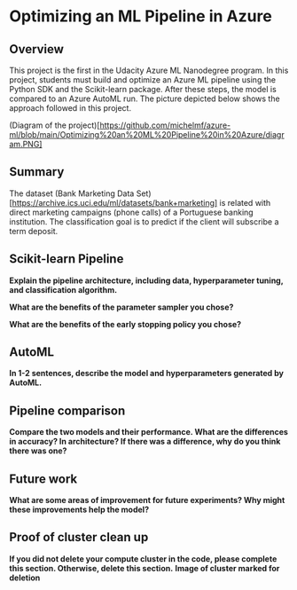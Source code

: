 # Optimizing an ML Pipeline in Azure

## Overview

This project is the first in the Udacity Azure ML Nanodegree program. In this project, students must build and optimize an Azure ML pipeline using the Python SDK and the Scikit-learn package. After these steps, the model is compared to an Azure AutoML run. The picture depicted below shows the approach followed in this project.

(Diagram of the project)[https://github.com/michelmf/azure-ml/blob/main/Optimizing%20an%20ML%20Pipeline%20in%20Azure/diagram.PNG]

## Summary
The dataset (Bank Marketing Data Set)[https://archive.ics.uci.edu/ml/datasets/bank+marketing] is related with direct marketing campaigns (phone calls) of a Portuguese banking institution. The classification goal is to predict if the client will subscribe a term deposit.

## Scikit-learn Pipeline
**Explain the pipeline architecture, including data, hyperparameter tuning, and classification algorithm.**

**What are the benefits of the parameter sampler you chose?**

**What are the benefits of the early stopping policy you chose?**

## AutoML
**In 1-2 sentences, describe the model and hyperparameters generated by AutoML.**

## Pipeline comparison
**Compare the two models and their performance. What are the differences in accuracy? In architecture? If there was a difference, why do you think there was one?**

## Future work
**What are some areas of improvement for future experiments? Why might these improvements help the model?**

## Proof of cluster clean up
**If you did not delete your compute cluster in the code, please complete this section. Otherwise, delete this section.**
**Image of cluster marked for deletion**
